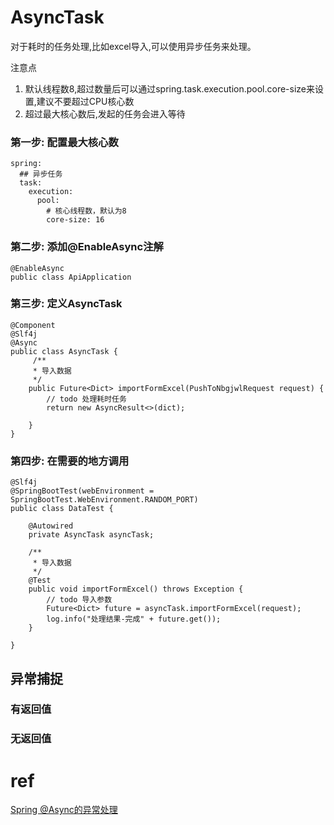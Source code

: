 # AsyncTask
对于耗时的任务处理,比如excel导入,可以使用异步任务来处理。

注意点
1. 默认线程数8,超过数量后可以通过spring.task.execution.pool.core-size来设置,建议不要超过CPU核心数
2. 超过最大核心数后,发起的任务会进入等待

### 第一步: 配置最大核心数
```
spring:
  ## 异步任务
  task:
    execution:
      pool:
        # 核心线程数，默认为8
        core-size: 16
```

### 第二步: 添加@EnableAsync注解
```
@EnableAsync
public class ApiApplication
```

### 第三步: 定义AsyncTask
```
@Component
@Slf4j
@Async
public class AsyncTask {
     /**
     * 导入数据
     */
    public Future<Dict> importFormExcel(PushToNbgjwlRequest request) {
        // todo 处理耗时任务
        return new AsyncResult<>(dict);
        
    }
}
```

### 第四步: 在需要的地方调用
```
@Slf4j
@SpringBootTest(webEnvironment = SpringBootTest.WebEnvironment.RANDOM_PORT)
public class DataTest {

    @Autowired
    private AsyncTask asyncTask;

    /**
     * 导入数据
     */
    @Test
    public void importFormExcel() throws Exception {
        // todo 导入参数
        Future<Dict> future = asyncTask.importFormExcel(request);
        log.info("处理结果-完成" + future.get());
    }

}
```

## 异常捕捉

### 有返回值

### 无返回值


# ref
[Spring @Async的异常处理](https://www.cnblogs.com/jpfss/p/10272085.html)
